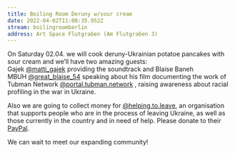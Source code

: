 ```yaml
---
title: Boiling Room Deruny w/sour cream
date: 2022-04-02T11:00:35.952Z
stream: boilingroomberlin
address: Art Space Flutgraben (Am Flutgraben 3)
---
```

On Saturday 02.04. we will cook deruny-Ukrainian potatoe pancakes with sour cream and we’ll have two amazing guests: Gajek [@matti_gajek](https://www.instagram.com/matti_gajek/) providing the soundtrack and Blaise Baneh MBUH [@great_blaise_54](https://www.instagram.com/great_blaise_54/) speaking about his film documenting the work of Tubman Network [@portal.tubman.network](https://www.instagram.com/portal.tubman.network/) , raising awareness about racial profiling in the war in Ukraine. 

Also we are going to collect money for [@helping.to.leave](https://www.instagram.com/helping.to.leave/), an organisation that supports people who are in the process of leaving Ukraine, as well as those currently in the country and in need of help. Please donate to their [PayPal](https://www.paypal.com/paypalme/huiiivoiiine).

We can wait to meet our expanding community!